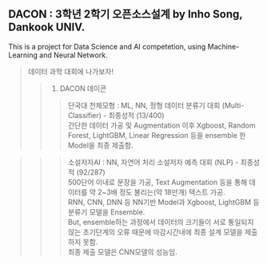 ## DACON : 3학년 2학기 오픈소스설계 by Inho Song, Dankook UNIV.<br>
This is a project for Data Science and AI competetion, using Machine-Learning and Neural Network.<br>

> 데이터 과학 대회에 나가보자! 
>	> 1. DACON 데이콘 <br>
> > > 단국대 천체모형 : ML, NN, 정형 데이터 분류기 대회 (Multi-Classifier) - 최종성적 (13/400)<br>
간단한 데이터 가공 및 Augmentation 이후 Xgboost, Random Forest, LightGBM, Linear Regression 등을 ensemble 한 Model을 최종 제출함. <br>

> > > 소설저자AI : NN, 자연어 처리 소설저자 예측 대회 (NLP) - 최종성적 (92/287)<br>
500단어 이내로 문장을 가공, Text Augmentation 등을 통해 데이터를 약 2~3배 정도 불리는(약 18만개) 텍스트 가공.<br>
RNN, CNN, DNN 등 NN기반 Model과 Xgboost, LightGBM 등 분류기 모델을 Ensemble.<br>
But, ensemble하는 과정에서 데이터의 크기들이 서로 통일되지 않는 초기단계의 오류 때문에 마감시간내에 최종 설계 모델을 제출하지 못함.<br>
최종 제출 모델은 CNN모델의 성능임.<br>

